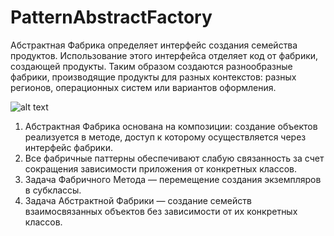 # PatternAbstractFactory

Абстрактная Фабрика определяет интерфейс создания семейства продуктов. Использование этого интерфейса отделяет код от фабрики, создающей продукты. Таким образом создаются разнообразные фабрики, производящие продукты для разных контекстов: разных регионов, операционных систем или вариантов оформления.


![alt text](https://metanit.com/sharp/patterns/pics/abstractfactory.png)

1. Абстрактная Фабрика основана на композиции: создание объектов реализуется в методе, доступ к которому осуществляется через интерфейс фабрики.
2. Все фабричные паттерны обеспечивают слабую связанность за счет сокращения зависимости приложения от конкретных классов.
3. Задача Фабричного Метода — перемещение создания экземпляров в субклассы.
4. Задача Абстрактной Фабрики — создание семейств взаимосвязанных объектов без зависимости от их конкретных классов.
